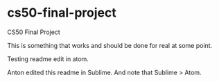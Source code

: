 # cs50-final-project
CS50 Final Project

This is something that works and should be done for real at some point.

Testing readme edit in atom.

Anton edited this readme in Sublime. And note that Sublime > Atom.
